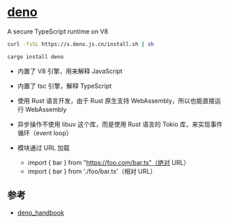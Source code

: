 # [deno](https://github.com/ry/deno)

A secure TypeScript runtime on V8

```sh
curl -fsSL https://x.deno.js.cn/install.sh | sh

cargo install deno
```

* 内置了 V8 引擎，用来解释 JavaScript
* 内置了 tsc 引擎，解释 TypeScript
* 使用 Rust 语言开发，由于 Rust 原生支持 WebAssembly，所以也能直接运行 WebAssembly
* 异步操作不使用 libuv 这个库，而是使用 Rust 语言的 Tokio 库，来实现事件循环（event loop）

* 模块通过 URL 加载
  - import { bar } from "https://foo.com/bar.ts"（绝对 URL）
  - import { bar } from './foo/bar.ts'（相对 URL）

## 参考

* [deno_handbook](https://handbook.deno.js.cn/)
